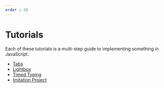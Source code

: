```yaml
---
order : 20
---
```

# Tutorials

Each of these tutorials is a multi-step guide to implementing something in JavaScript.

- [Tabs](./tabs/)
- [Lightbox](./lightbox)
- [Timed Typing](./timed-typing/)
- [Imitation Project](imitation-project/)